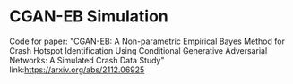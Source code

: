 # CGAN-EB Simulation
Code for paper: "CGAN-EB: A Non-parametric Empirical Bayes Method for Crash Hotspot Identification Using Conditional Generative Adversarial Networks: A Simulated Crash Data Study"
link:https://arxiv.org/abs/2112.06925
